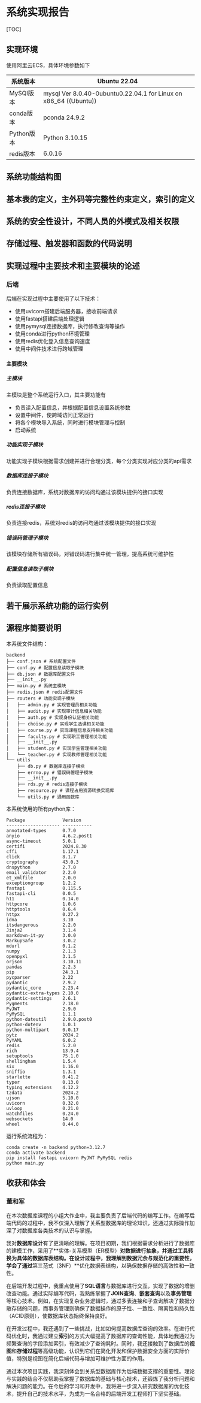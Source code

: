 # 系统实现报告

[TOC]

## 实现环境

使用阿里云ECS，具体环境参数如下

| 系统版本   | Ubuntu 22.04                                                 |
| ---------- | ------------------------------------------------------------ |
| MySQl版本  | mysql  Ver 8.0.40-0ubuntu0.22.04.1 for Linux on x86_64 ((Ubuntu)) |
| conda版本  | pconda 24.9.2                                                |
| Python版本 | Python 3.10.15                                               |
| redis版本  | 6.0.16                                                       |

## 系统功能结构图



## 基本表的定义，主外码等完整性约束定义，索引的定义



## 系统的安全性设计，不同人员的外模式及相关权限  



## 存储过程、触发器和函数的代码说明  



## 实现过程中主要技术和主要模块的论述  

### 后端

后端在实现过程中主要使用了以下技术：

- 使用uvicorn搭建后端服务器，接收前端请求
- 使用fastapi搭建后端处理逻辑
- 使用pymysql连接数据库，执行修改查询等操作
- 使用conda进行python环境管理
- 使用redis优化登入信息查询速度
- 使用中间件技术进行跨域管理

#### 主要模块

##### 主模块

主模块是整个系统运行入口，其主要功能有

- 负责读入配置信息，并根据配置信息设置系统参数
- 设置中间件，使跨域访问正常运行
- 将各个模块导入系统，同时进行模块管理与控制
- 启动系统

##### 功能实现子模块

功能实现子模块根据需求创建并进行合理分类，每个分类实现对应分类的api需求

##### 数据库连接子模块

负责连接数据库，系统对数据库的访问均通过该模块提供的接口实现

##### redis连接子模块

负责连接redis，系统对redis的访问均通过该模块提供的接口实现

##### 错误码管理子模块

该模块存储所有错误码，对错误码进行集中统一管理，提高系统可维护性

##### 配置信息读取子模块

负责读取配置信息

## 若干展示系统功能的运行实例  



## 源程序简要说明  

本系统文件结构：

```
backend
├── conf.json # 系统配置文件
├── conf.py # 配置信息读取子模块
├── db.json # 数据库配置文件
├── __init__.py
├── main.py # 系统主模块
├── redis.json # redis配置文件
├── routers # 功能实现子模块
│   ├── admin.py # 实现管理员相关功能
│   ├── audit.py # 实现审计信息相关功能
│   ├── auth.py # 实现身份认证相关功能
│   ├── choise.py # 实现学生选课相关功能
│   ├── course.py # 实现课程信息支持相关功能
│   ├── faculty.py # 实现职工管理相关功能
│   ├── __init__.py
│   ├── student.py # 实现学生管理相关功能
│   └── teacher.py # 实现教师管理相关功能
└── utils
    ├── db.py # 数据库连接子模块
    ├── errno.py # 错误码管理子模块
    ├── __init__.py
    ├── rds.py # redis连接子模块
    ├── resource.py # 课程占用资源转换实现库
    └── utils.py # 通用函数库
```

本系统使用的所有python库：

```
Package              Version
-------------------- -----------
annotated-types      0.7.0
anyio                4.6.2.post1
async-timeout        5.0.1
certifi              2024.8.30
cffi                 1.17.1
click                8.1.7
cryptography         43.0.3
dnspython            2.7.0
email_validator      2.2.0
et_xmlfile           2.0.0
exceptiongroup       1.2.2
fastapi              0.115.5
fastapi-cli          0.0.5
h11                  0.14.0
httpcore             1.0.6
httptools            0.6.4
httpx                0.27.2
idna                 3.10
itsdangerous         2.2.0
Jinja2               3.1.4
markdown-it-py       3.0.0
MarkupSafe           3.0.2
mdurl                0.1.2
numpy                2.1.3
openpyxl             3.1.5
orjson               3.10.11
pandas               2.2.3
pip                  24.3.1
pycparser            2.22
pydantic             2.9.2
pydantic_core        2.23.4
pydantic-extra-types 2.10.0
pydantic-settings    2.6.1
Pygments             2.18.0
PyJWT                2.9.0
PyMySQL              1.1.1
python-dateutil      2.9.0.post0
python-dotenv        1.0.1
python-multipart     0.0.17
pytz                 2024.2
PyYAML               6.0.2
redis                5.2.0
rich                 13.9.4
setuptools           75.1.0
shellingham          1.5.4
six                  1.16.0
sniffio              1.3.1
starlette            0.41.2
typer                0.13.0
typing_extensions    4.12.2
tzdata               2024.2
ujson                5.10.0
uvicorn              0.32.0
uvloop               0.21.0
watchfiles           0.24.0
websockets           14.0
wheel                0.44.0
```

运行系统流程为：

```
conda create -n backend python=3.12.7
conda activate backend
pip install fastapi uvicorn PyJWT PyMySQL redis
python main.py
```

## 收获和体会

### 董和军

在本次数据库课程的小组大作业中，我主要负责了后端代码的编写工作。在编写后端代码的过程中，我不仅深入理解了关系型数据库的理论知识，还通过实际操作加深了对数据库各类技术的认识与掌握。

我对**数据库设计**有了更清晰的理解。在项目初期，我们根据需求分析进行了数据库的建模工作，采用了**实体-关系模型（ER模型）**对数据进行抽象，并通过工具转换为具体的数据库表结构。在设计过程中，我理解到数据冗余与规范化的重要性，学会了通过**第三范式（3NF）**优化数据表结构，以确保数据存储的高效性和一致性。

在后端开发过程中，我重点使用了**SQL语言**与数据库进行交互，实现了数据的增删改查功能。通过实际编写代码，我熟练掌握了**JOIN查询**、**嵌套查询**以及**事务管理**等核心技术。例如，在实现复杂业务逻辑时，通过多表连接和子查询解决了数据分散存储的问题，而事务管理则确保了数据操作的原子性、一致性、隔离性和持久性（ACID原则），使数据库状态始终保持良好。

在开发过程中，我还遇到了一些挑战，比如如何提高数据库查询的效率。在进行代码优化时，我通过建立**索引**的方式大幅提高了数据库的查询性能，具体地我通过为频繁查询的字段添加索引，有效减少了查询耗时。同时，我还接触到了数据库的**视图**和**存储过程**等高级功能，认识到它们在简化开发和保护数据安全方面的实际价值，特别是视图在简化后端代码与增加可维护性方面的作用。

通过本次项目实践，我深刻体会到关系型数据库作为后端数据支撑的重要性。理论与实践的结合不仅帮助我掌握了数据库的基础与核心技术，还锻炼了我分析问题和解决问题的能力。在今后的学习和开发中，我将进一步深入研究数据库的优化技术，提升自己的技术水平，为成为一名合格的后端开发工程师打下坚实基础。
